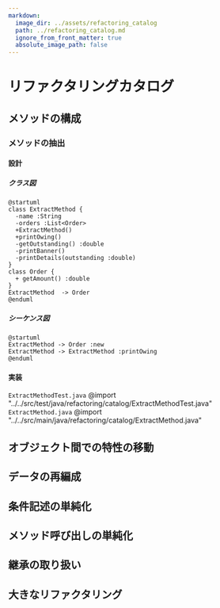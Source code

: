 ```yaml
---
markdown:
  image_dir: ../assets/refactoring_catalog
  path: ../refactoring_catalog.md
  ignore_from_front_matter: true
  absolute_image_path: false
---
```


# リファクタリングカタログ

## メソッドの構成
### メソッドの抽出
#### 設計
##### クラス図
```puml
@startuml
class ExtractMethod {
  -name :String
  -orders :List<Order>
  +ExtractMethod()
  +printOwing()
  -getOutstanding() :double
  -printBanner()  
  -printDetails(outstanding :double)
}
class Order {
  + getAmount() :double
}
ExtractMethod  -> Order
@enduml
```
##### シーケンス図
```puml
@startuml
ExtractMethod -> Order :new
ExtractMethod -> ExtractMethod :printOwing
@enduml
```
#### 実装
`ExtractMethodTest.java`
@import "../../src/test/java/refactoring/catalog/ExtractMethodTest.java"
`ExtractMethod.java`
@import "../../src/main/java/refactoring/catalog/ExtractMethod.java"

## オブジェクト間での特性の移動
## データの再編成
## 条件記述の単純化
## メソッド呼び出しの単純化
## 継承の取り扱い
## 大きなリファクタリング
